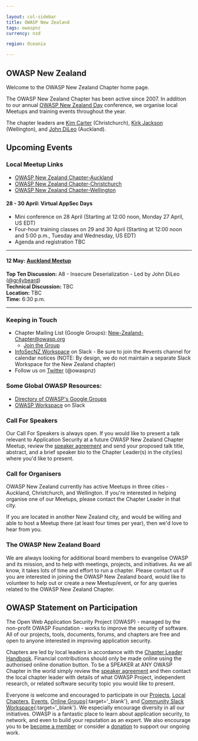 ```yaml
---

layout: col-sidebar
title: OWASP New Zealand
tags: owaspnz
currency: nzd

region: Oceania

---
```


## OWASP New Zealand

Welcome to the OWASP New Zealand Chapter home page.

The OWASP New Zealand Chapter has been active since 2007. In addition to our annual [OWASP New Zealand Day](https://www.owasp.org/index.php/OWASP_New_Zealand_Day_2020) conference, we organise local Meetups and training events throughout the year.

The chapter leaders are [Kim Carter](mailto:kim.carter@owasp.org) (Christchurch), [Kirk Jackson](mailto:kirk.jackson@owasp.org)
(Wellington), and [John DiLeo](mailto:john.dileo@owasp.org) (Auckland).

## Upcoming Events

### Local Meetup Links

* [OWASP New Zealand Chapter-Auckland](https://www.meetup.com/OWASP-New-Zealand-Chapter-Auckland/) 
* [OWASP New Zealand Chapter-Christchurch](https://www.meetup.com/OWASP-New-Zealand-Chapter-Christchurch/) 
* [OWASP New Zealand Chapter-Wellington](https://www.meetup.com/OWASP-Wellington/)

#### 28 - 30 April: Virtual AppSec Days

* Mini conference on 28 April (Starting at 12:00 noon, Monday 27 April, US EDT)
* Four-hour training classes on 29 and 30 April (Starting at 12:00 noon and 5:00 p.m., Tuesday and Wednesday, US EDT)
* Agenda and registration TBC

--------------

#### 12 May: [Auckland Meetup](https://www.meetup.com/OWASP-New-Zealand-Chapter-Auckland/events/268972343/) 

**Top Ten Discussion:** A8 - Insecure Deserialization - Led by John DiLeo ([@gr4ybeard](https://twitter.com/gr4ybeard))   
**Technical Discussion:** TBC   
**Location:** TBC   
**Time:** 6:30 p.m.    

-------------

### Keeping in Touch

  - Chapter Mailing List (Google Groups):
    [New-Zealand-Chapter@owasp.org](mailto:new-zealand-chapter@owasp.org)
    - [Join the
    Group](https://groups.google.com/a/owasp.org/forum/#!forum/new-zealand-chapter/join)
  - [InfoSecNZ Workspace](https://infosecnz.slack.com) on Slack - Be
    sure to join the \#events channel for calendar notices (NOTE: By
    design, we do not maintain a separate Slack Workspace for the New
    Zealand chapter)
  - Follow us on [Twitter](https://www.twitter.com/owaspnz) (@owaspnz)

### Some Global OWASP Resources:

  - [Directory of OWASP's Google
    Groups](https://groups.google.com/a/owasp.org/forum/?hl=en#!forumsearch/)
  - [OWASP Workspace](https://owasp.slack.com) on Slack

### Call For Speakers

Our Call For Speakers is always open. If you would like to present a talk relevant to Application Security at a future OWASP New Zealand Chapter Meetup, review the [speaker agreement](/www-policy/speaker-agreement) and send your proposed talk title, abstract, and a brief speaker bio to the Chapter Leader(s) in the city(ies) where you'd like to present.

### Call for Organisers

OWASP New Zealand currently has active Meetups in three cities - Auckland, Christchurch, and Wellington. If you're interested in helping organise one of our Meetups, please contact the Chapter Leader in that city.

If you are located in another New Zealand city, and would be willing and able to host a Meetup there (at least four times per year), then we'd love to hear from you.

### The OWASP New Zealand Board

We are always looking for additional board members to evangelise OWASP and its mission, and to help with meetings, projects, and initiatives. As we all know, it takes lots of time and effort to run a chapter. Please contact us if you are interested in joining the OWASP New Zealand board, would like to volunteer to help out or create a new Meetup/event, or for any queries related to the OWASP New Zealand Chapter.

## OWASP Statement on Participation

The Open Web Application Security Project (OWASP) - managed by the non-profit OWASP Foundation - works to improve the security of software. All of our projects, tools, documents, forums, and chapters are free and open to anyone interested in improving application security. 

Chapters are led by local leaders in accordance with the [Chapter Leader Handbook](/www-policy/rules-of-procedure/chapter-handbook). Financial contributions should only be made online using the authorised online donation button. To be a SPEAKER at ANY OWASP Chapter in the world simply review the [speaker agreement](/www-policy/speaker-agreement) and then contact the local chapter leader with details of what OWASP Project, independent research, or related software security topic you would like to present.

Everyone is welcome and encouraged to participate in our [Projects](/projects), [Local Chapters](/chapters), [Events](/events), [Online Groups](https://groups.google.com/a/owasp.com/){:target='_blank'}, and [Community Slack Workspace](https://owasp.slack.com/){:target='_blank'}. We especially encourage diversity in all our initiatives. OWASP is a fantastic place to learn about application security, to network, and even to build your reputation as an expert. We also encourage you to be [become a member](/membership) or consider a [donation](/donate) to support our ongoing work.
